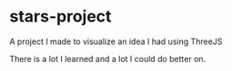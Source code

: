 # stars-project

A project I made to visualize an idea I had using ThreeJS

There is a lot I learned and a lot I could do better on.
